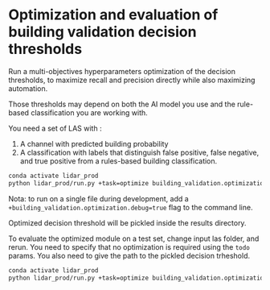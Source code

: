 # Optimization and evaluation of building validation decision thresholds

Run a multi-objectives hyperparameters optimization of the decision thresholds, to maximize recall and precision directly while also maximizing automation. 

Those thresholds may depend on both the AI model you use and the rule-based classification you are working with.

You need a set of LAS with :
1) A channel with predicted building probability
2) A classification with labels that distinguish false positive, false negative, and true positive from a rules-based building classification. 
 

```bash
conda activate lidar_prod
python lidar_prod/run.py +task=optimize building_validation.optimization.todo='prepare+optimize+evaluate+update' building_validation.optimization.paths.input_las_dir=[path/to/labelled/val/dataset/] building_validation.optimization.paths.results_output_dir=[path/to/save/results] 
```
Nota: to run on a single file during development, add a `+building_validation.optimization.debug=true` flag to the command line.

Optimized decision threshold will be pickled inside the results directory.

To evaluate the optimized module on a test set, change input las folder, and rerun. You need to specify that no optimization is required using the `todo` params. You also need to give the path to the pickled decision trheshold.

```bash
conda activate lidar_prod
python lidar_prod/run.py +task=optimize building_validation.optimization.todo='prepare+evaluate+update' building_validation.optimization.paths.input_las_dir=[path/to/labelled/test/dataset/] building_validation.optimization.paths.results_output_dir=[path/to/save/results] building_validation.optimization.paths.building_validation_thresholds_pickle=[path/to/optimized_thresholds.pickle]
```